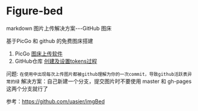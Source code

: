 # Figure-bed
markdown 图片上传解决方案---GitHub 图床

基于PicGo 和 github 的免费图床搭建
1. PicGo       [图床上传软件](https://github.com/Molunerfinn/PicGo)
2. GitHub仓库  [创建及设置tokens过程](https://picgo.github.io/PicGo-Doc/zh/guide/config.html#github%E5%9B%BE%E5%BA%8A)

问题:
`在使用中出现每次上传图片都被github理解为你的一次commit，导致github活跃表异常的绿`
解决方案：自己新建一个分支，提交图片时不要使用 master 和 gh-pages 这两个分支就行了

参考：https://github.com/uasier/imgBed
